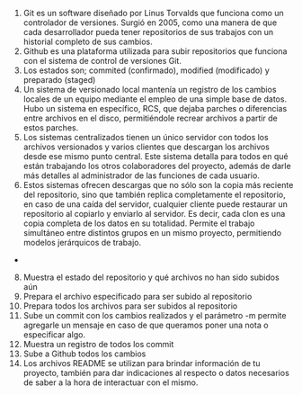 1. Git es un software diseñado por Linus Torvalds que funciona como un controlador de versiones. Surgió en 2005, como una manera de que cada desarrollador pueda tener repositorios de sus trabajos con un historial completo de sus cambios.
2. Github es una plataforma utilizada para subir repositorios que funciona con el sistema de control de versiones Git.
3. Los estados son; commited (confirmado), modified (modificado) y preparado (staged)
4. Un sistema de versionado local mantenía un registro de los cambios locales de un equipo mediante el empleo de una simple base de datos. Hubo un sistema en específico, RCS, que dejaba parches o diferencias entre archivos en el disco, permitiéndole recrear archivos a partir de estos parches.
5. Los sistemas centralizados tienen un único servidor con todos los archivos versionados y varios clientes que descargan los archivos desde ese mismo punto central. Este sistema detalla para todos en qué están trabajando los otros colaboradores del proyecto, además de darle más detalles al administrador de las funciones de cada usuario.
6.  Estos sistemas ofrecen descargas que no sólo son la copia más reciente del repositorio, sino que también replica completamente el repositorio, en caso de una caída del servidor, cualquier cliente puede restaurar un repositorio al copiarlo y enviarlo al servidor. Es decir, cada clon es una copia completa de los datos en su totalidad. Permite el trabajo simultáneo entre distintos grupos en un mismo proyecto, permitiendo modelos jerárquicos de trabajo.
-
8. Muestra el estado del repositorio y qué archivos no han sido subidos aún
9. Prepara el archivo especificado para ser subido al repositorio
10. Prepara todos los archivos para ser subidos al repositorio
11. Sube un commit con los cambios realizados y el parámetro -m permite agregarle un mensaje en caso de que queramos poner una nota o especificar algo.
12. Muestra un registro de todos los commit
13. Sube a Github todos los cambios
14. Los archivos README se utilizan para brindar información de tu proyecto, también para dar indicaciones al respecto o datos necesarios de saber a la hora de interactuar con el mismo. 
